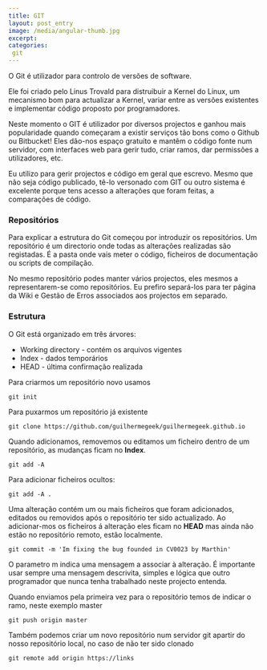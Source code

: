 ```yaml
---
title: GIT
layout: post_entry
image: /media/angular-thumb.jpg
excerpt: 
categories:
 git
---
```


O Git é utilizador para controlo de versões de software. 

Ele foi criado pelo Linus Trovald para distruibuir a Kernel do Linux, um mecanismo bom para actualizar a Kernel, variar entre as versões existentes e implementar código proposto por programadores.

Neste momento o GIT é utilizador por diversos projectos e ganhou mais popularidade quando começaram a existir serviços tão bons como o Github ou Bitbucket! Eles dão-nos espaço gratuíto e mantêm o código fonte num servidor, com interfaces web para gerir tudo, criar ramos, dar permissões a utilizadores, etc.

Eu utilizo para gerir projectos e código em geral que escrevo. Mesmo que não seja código publicado, tê-lo versonado com GIT ou outro sistema é excelente porque tens acesso a alterações que foram feitas, a comparações de código. 

### Repositórios

Para explicar a estrutura do Git começou por introduzir os repositórios. Um repositório é um directorio onde todas as alterações realizadas são registadas. É a pasta onde vais meter o código, ficheiros de documentação ou scripts de compilação. 

No mesmo repositório podes manter vários projectos, eles mesmos a representarem-se como repositórios. Eu prefiro separá-los para ter página da Wiki e Gestão de Erros associados aos projectos em separado.

### Estrutura

O Git está organizado em três árvores:

 * Working directory - contém os arquivos vigentes
 * Index - dados temporários
 * HEAD - última confirmação realizada


Para criarmos um repositório novo usamos 
	
	git init

Para puxarmos um repositório já existente

	git clone https://github.com/guilhermegeek/guilhermegeek.github.io


Quando adicionamos, removemos ou editamos um ficheiro dentro de um repositório, as mudanças ficam no **Index**.

	git add -A

Para adicionar ficheiros ocultos:

	git add -A .

Uma alteração contém um ou mais ficheiros que foram adicionados, editados ou removidos após o repositório ter sido actualizado. Ao adicionar-mos os ficheiros á alteração eles ficam no **HEAD** mas ainda não estão no repositório remoto, estão localmente.

	git commit -m 'Im fixing the bug founded in CV0023 by Marthin'

O parametro m indica uma mensagem a associar à alteração. É importante usar sempre uma mensagem descrivita, simples e lógica que outro programador que nunca tenha trabalhado neste projecto entenda.

Quando enviamos pela primeira vez para o repositório temos de indicar o ramo, neste exemplo master

	git push origin master

Também podemos criar um novo repositório num servidor git apartir do nosso repositório local, no caso de não ter sido clonado

	git remote add origin https://links